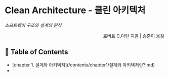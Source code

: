 
# Clean Architecture - 클린 아키텍처
_소프트웨어 구조와 설계의 원칙_        


<div align="right">로버트 C.마틴 지음 | 송준이 옮긺</div>



## 📖 Table of Contents 

- [chapter 1. 설계와 아키텍처](/contents/chapter1/설계와 아키텍처란?.md)
- 